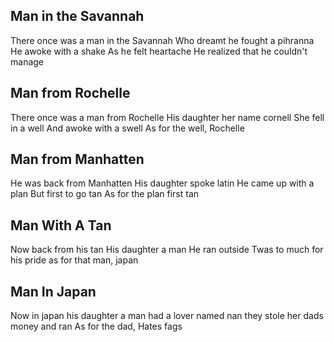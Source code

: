 Man in the Savannah
---
There once was a man in the Savannah 
Who dreamt he fought a pihranna 
He awoke with a shake 
As he felt heartache 
He realized that he couldn't manage 

Man from Rochelle
---
There once was a man from Rochelle
His daughter her name cornell
She fell in a well
And awoke with a swell
As for the well, Rochelle


Man from Manhatten 
---
He was back from Manhatten
His daughter spoke latin
He came up with a plan
But first to go tan
As for the plan first tan


Man With A Tan
---
Now back from his tan
His daughter a man
He ran outside
Twas to much for his pride
as for that man, japan


Man In Japan
---
Now in japan
his daughter a man
had a lover named nan
they stole her dads money and ran
As for the dad, Hates fags
